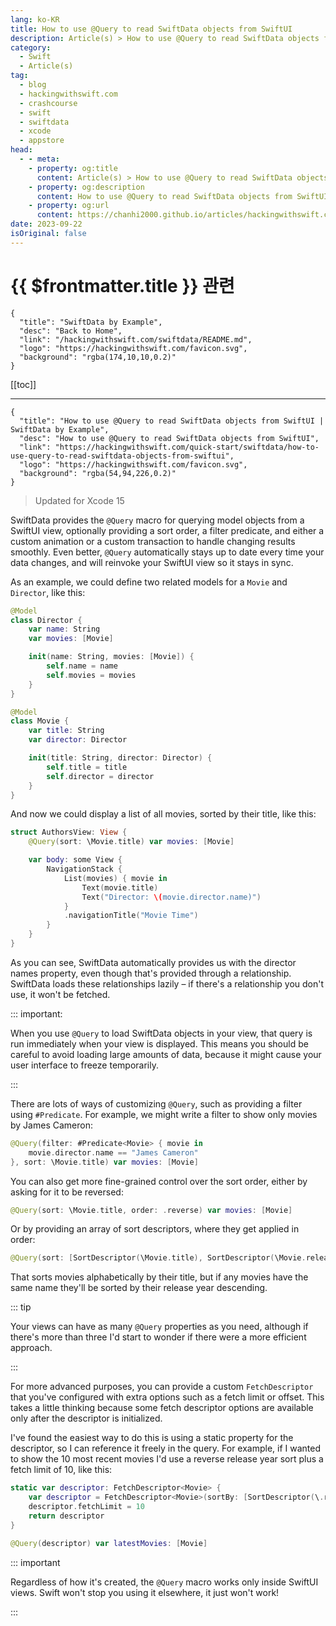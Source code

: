 ```yaml
---
lang: ko-KR
title: How to use @Query to read SwiftData objects from SwiftUI
description: Article(s) > How to use @Query to read SwiftData objects from SwiftUI
category:
  - Swift
  - Article(s)
tag: 
  - blog
  - hackingwithswift.com
  - crashcourse
  - swift
  - swiftdata
  - xcode
  - appstore
head:
  - - meta:
    - property: og:title
      content: Article(s) > How to use @Query to read SwiftData objects from SwiftUI
    - property: og:description
      content: How to use @Query to read SwiftData objects from SwiftUI
    - property: og:url
      content: https://chanhi2000.github.io/articles/hackingwithswift.com/swiftdata/how-to-use-query-to-read-swiftdata-objects-from-swiftui.html
date: 2023-09-22
isOriginal: false
---
```


# {{ $frontmatter.title }} 관련

```component VPCard
{
  "title": "SwiftData by Example",
  "desc": "Back to Home",
  "link": "/hackingwithswift.com/swiftdata/README.md",
  "logo": "https://hackingwithswift.com/favicon.svg",
  "background": "rgba(174,10,10,0.2)"
}
```

[[toc]]

---

```component VPCard
{
  "title": "How to use @Query to read SwiftData objects from SwiftUI | SwiftData by Example",
  "desc": "How to use @Query to read SwiftData objects from SwiftUI",
  "link": "https://hackingwithswift.com/quick-start/swiftdata/how-to-use-query-to-read-swiftdata-objects-from-swiftui", 
  "logo": "https://hackingwithswift.com/favicon.svg",
  "background": "rgba(54,94,226,0.2)"
}
```

> Updated for Xcode 15

SwiftData provides the `@Query` macro for querying model objects from a SwiftUI view, optionally providing a sort order, a filter predicate, and either a custom animation or a custom transaction to handle changing results smoothly. Even better, `@Query` automatically stays up to date every time your data changes, and will reinvoke your SwiftUI view so it stays in sync.

As an example, we could define two related models for a `Movie` and `Director`, like this:

```swift
@Model
class Director {
    var name: String
    var movies: [Movie]

    init(name: String, movies: [Movie]) {
        self.name = name
        self.movies = movies
    }
}

@Model
class Movie {
    var title: String
    var director: Director

    init(title: String, director: Director) {
        self.title = title
        self.director = director
    }
}
```

And now we could display a list of all movies, sorted by their title, like this:

```swift
struct AuthorsView: View {
    @Query(sort: \Movie.title) var movies: [Movie]

    var body: some View {
        NavigationStack {
            List(movies) { movie in
                Text(movie.title)
                Text("Director: \(movie.director.name)")
            }
            .navigationTitle("Movie Time")
        }
    }
}
```

As you can see, SwiftData automatically provides us with the director names property, even though that's provided through a relationship. SwiftData loads these relationships lazily – if there's a relationship you don't use, it won't be fetched.

::: important:

When you use `@Query` to load SwiftData objects in your view, that query is run immediately when your view is displayed. This means you should be careful to avoid loading large amounts of data, because it might cause your user interface to freeze temporarily.

:::

There are lots of ways of customizing `@Query`, such as providing a filter using `#Predicate`. For example, we might write a filter to show only movies by James Cameron:

```swift
@Query(filter: #Predicate<Movie> { movie in
    movie.director.name == "James Cameron"
}, sort: \Movie.title) var movies: [Movie]
```

You can also get more fine-grained control over the sort order, either by asking for it to be reversed:

```swift
@Query(sort: \Movie.title, order: .reverse) var movies: [Movie]
```

Or by providing an array of sort descriptors, where they get applied in order:

```swift
@Query(sort: [SortDescriptor(\Movie.title), SortDescriptor(\Movie.releaseYear, order: .reverse)]) var movies: [Movie]
```

That sorts movies alphabetically by their title, but if any movies have the same name they'll be sorted by their release year descending.

::: tip

Your views can have as many `@Query` properties as you need, although if there's more than three I'd start to wonder if there were a more efficient approach.

:::

For more advanced purposes, you can provide a custom `FetchDescriptor` that you've configured with extra options such as a fetch limit or offset. This takes a little thinking because some fetch descriptor options are available only after the descriptor is initialized.

I've found the easiest way to do this is using a static property for the descriptor, so I can reference it freely in the query. For example, if I wanted to show the 10 most recent movies I'd use a reverse release year sort plus a fetch limit of 10, like this:

```swift
static var descriptor: FetchDescriptor<Movie> {
    var descriptor = FetchDescriptor<Movie>(sortBy: [SortDescriptor(\.releaseYear, order: .reverse)])
    descriptor.fetchLimit = 10
    return descriptor
}

@Query(descriptor) var latestMovies: [Movie]
```

::: important

Regardless of how it's created, the `@Query` macro works only inside SwiftUI views. Swift won't stop you using it elsewhere, it just won't work!

:::

